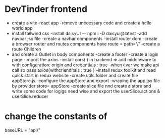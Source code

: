 # DevTinder frontend




- create a vite-react app
-remove unecessary code and create a hello world app
- install tailwind css
-install daisyUI -- npm i -D daisyui@latest
-add navbar jsx file 
-create a navbar components
-install router dom 
-create a browser router and routes components have route = path='/' 
-create a route Children 
- and create a Outlet in body components
-create a footer
-create a login page
-import the axios 
-install cors( ) in backend => add middleware to with configuration: origin and credentials : true
-when ever we make api call so pass axios{withcrienditals : true } 
-install redux toolkit and read quick start in redux website
-create utils folder and create file appStore.js
-configure the appStore and export
-wraping the app.jsx file by provider store= appStore
-create slice file nnd create a store and write some code for logigs need wise and export the userSlice.actions & userSlice.reducer



# change the constants of
baseURL = "api/"